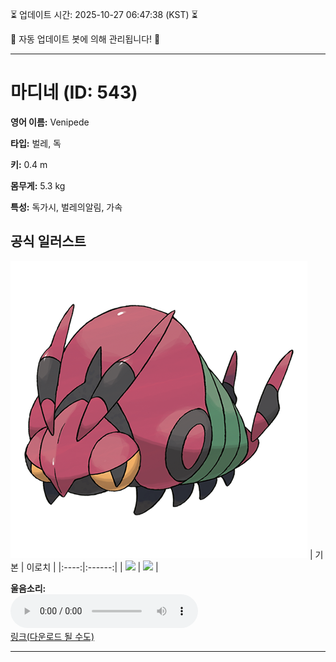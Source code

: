 
⏳ 업데이트 시간: 2025-10-27 06:47:38 (KST) ⏳

🤖 자동 업데이트 봇에 의해 관리됩니다! 🤖

---

# 마디네 (ID: 543)
**영어 이름:** Venipede

**타입:** 벌레, 독

**키:** 0.4 m

**몸무게:** 5.3 kg

**특성:** 독가시, 벌레의알림, 가속

## 공식 일러스트
![](https://raw.githubusercontent.com/PokeAPI/sprites/master/sprites/pokemon/other/official-artwork/543.png)
| 기본 | 이로치 |
|:----:|:------:|
| <img src="http://play.pokemonshowdown.com/sprites/ani/venipede.gif" width="200"> | <img src="http://play.pokemonshowdown.com/sprites/ani-shiny/venipede.gif" width="200"> |

**울음소리:**<br><audio controls src="https://raw.githubusercontent.com/PokeAPI/cries/main/cries/pokemon/latest/543.ogg"></audio><br> [링크(다운로드 될 수도)](https://raw.githubusercontent.com/PokeAPI/cries/main/cries/pokemon/latest/543.ogg)


---
